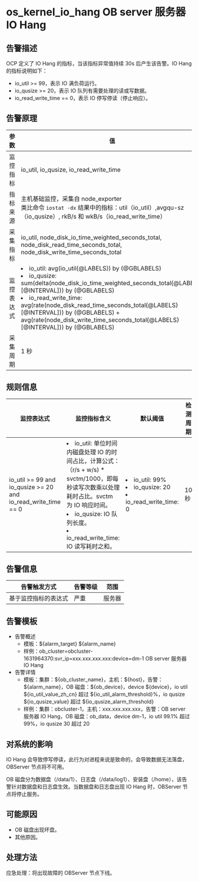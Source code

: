 # os_kernel_io_hang OB server 服务器 IO Hang

## 告警描述

OCP 定义了 IO Hang 的指标，当该指标异常值持续 30s 后产生该告警。IO Hang 的指标说明如下：

* io_util >= 99，表示 IO 满负荷运行。
* io_qusize >= 20，表示 IO 队列有需要处理的读或写数据。
* io_read_write_time == 0，表示 IO 停写停读（停止响应）。

## 告警原理

| 参数 | 值 |
| --- | --- |
| 监控指标 | io_util, io_qusize, io_read_write_time |
| 指标来源 | 主机基础监控，采集自 node_exporter</br>类比命令 `iostat -dx` 结果中的指标：util（io_util）,avgqu-sz（io_qusize）, rkB/s 和 wkB/s（io_read_write_time） |
| 采集指标 | io_util, node_disk_io_time_weighted_seconds_total, node_disk_read_time_seconds_total, node_disk_write_time_seconds_total |
| 监控表达式 | <li>io_util: avg(io_util{@LABELS}) by (@GBLABELS)</li><li>io_qusize: sum(delta(node_disk_io_time_weighted_seconds_total{@LABELS}[@INTERVAL])) by (@GBLABELS)</li><li>io_read_write_time: avg(rate(node_disk_read_time_seconds_total{@LABELS}[@INTERVAL])) by (@GBLABELS) + avg(rate(node_disk_write_time_seconds_total{@LABELS}[@INTERVAL])) by (@GBLABELS)</li> |
| 采集周期 | 1 秒 |

## 规则信息

| 监控表达式 | 监控指标含义 | 默认阈值 | 检测周期 | 消除周期 |
| --- | --- | --- | --- | --- |
| io_util >= 99 and io_qusize >= 20 and io_read_write_time == 0 | <li>io_util: 单位时间内磁盘处理 IO 的时间占比，计算公式：（r/s + w/s) * svctm/1000，即每秒读写次数乘以处理耗时占比。svctm 为 IO 响应时间。</li><li>io_qusize: IO 队列长度。</li><li>io_read_write_time: IO 读写耗时之和。</li> | <li>io_util: 99%</li><li>io_qusize: 20</li><li>io_read_write_time: 0 </li>| 10 秒 | 5 分钟 |

## 告警信息

| 告警触发方式 | 告警等级 | 范围 |
| --- | --- | --- |
| 基于监控指标的表达式 | 严重 | 服务器 |

## 告警模板

* 告警概述
  * 模板：\${alarm_target} ${alarm_name}
  * 样例：ob_cluster=obcluster-1631964370:svr_ip=xxx.xxx.xxx.xxx:device=dm-1 OB server 服务器 IO Hang
* 告警详情
  * 模板：集群：\${ob_cluster_name}，主机：\${host}，告警：\${alarm_name}，OB 磁盘：\${ob_device}，device ${device}，io util \${io_util_value_zh_cn} 超过 \${io_util_alarm_threshold}%，io qusize \${io_qusize_value} 超过 \${io_qusize_alarm_threshold}
  * 样例：集群：obcluster-1，主机：xxx.xxx.xxx.xxx，告警：OB server 服务器 IO Hang，OB 磁盘：ob_data，device dm-1，io util 99.1% 超过 99%，io qusize 30 超过 20

## 对系统的影响

IO Hang 会导致停写停读，此行为对进程来说是致命的，会导致数据无法落盘，OBServer 节点将不可用。

OB 磁盘分为数据盘（/data/1）、日志盘（/data/log1）、安装盘（/home），该告警针对数据盘和日志盘生效。当数据盘和日志盘出现 IO Hang 时，OBServer 节点将停止服务。

## 可能原因

* OB 磁盘出现坏盘。
* 其他原因。

## 处理方法

应急处理：将出现故障的 OBServer 节点下线。
